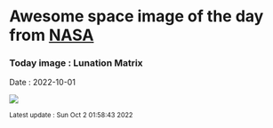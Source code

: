 
  # Awesome space image of the day from [NASA](https://api.nasa.gov/)

  ### Today image : Lunation Matrix
  Date : 2022-10-01

  ![](https://apod.nasa.gov/apod/image/2210/Lu20220729-0826_1050.jpg)

  <small>Latest update : Sun Oct  2 01:58:43 2022</small>
